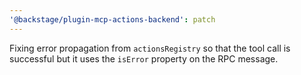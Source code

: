 ```yaml
---
'@backstage/plugin-mcp-actions-backend': patch
---
```


Fixing error propagation from `actionsRegistry` so that the tool call is successful but it uses the `isError` property on the RPC message.
